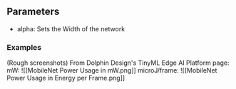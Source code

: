 ## Parameters
- alpha: Sets the Width of the network

### Examples
(Rough screenshots)
From Dolphin Design's TinyML Edge AI Platform page: 
mW: ![[MobileNet Power Usage in mW.png]]
microJ/frame: ![[MobileNet Power Usage in Energy per Frame.png]]

